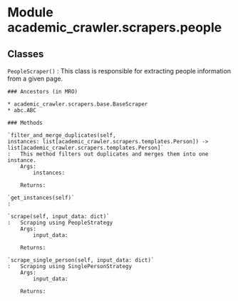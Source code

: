 Module academic_crawler.scrapers.people
=======================================

Classes
-------

`PeopleScraper()`
:   This class is responsible for extracting people information from a given page.

    ### Ancestors (in MRO)

    * academic_crawler.scrapers.base.BaseScraper
    * abc.ABC

    ### Methods

    `filter_and_merge_duplicates(self, instances: list[academic_crawler.scrapers.templates.Person]) ‑> list[academic_crawler.scrapers.templates.Person]`
    :   This method filters out duplicates and merges them into one instance.
        Args:
            instances:
        
        Returns:

    `get_instances(self)`
    :

    `scrape(self, input_data: dict)`
    :   Scraping using PeopleStrategy
        Args:
            input_data:
        
        Returns:

    `scrape_single_person(self, input_data: dict)`
    :   Scraping using SinglePersonStrategy
        Args:
            input_data:
        
        Returns: